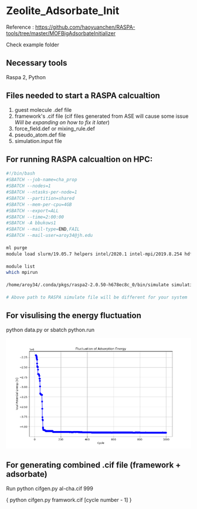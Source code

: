 # Zeolite_Adsorbate_Init

Reference : https://github.com/haoyuanchen/RASPA-tools/tree/master/MOFBigAdsorbateInitializer

Check example folder

## Necessary tools
Raspa 2, Python

## Files needed to start a RASPA calcualtion
  1. guest molecule .def file
  2. framework's .cif file (cif files generated from ASE will cause some issue *Will be expanding on how to fix it later*)
  3. force_field.def or mixing_rule.def 
  4. pseudo_atom.def file
  5. simulation.input file

## For running RASPA calcualtion on HPC:

```bash
#!/bin/bash
#SBATCH --job-name=cha_prop
#SBATCH --nodes=1
#SBATCH --ntasks-per-node=1
#SBATCH --partition=shared
#SBATCH --mem-per-cpu=4GB
#SBATCH --export=ALL
#SBATCH --time=2:00:00
#SBATCH -A bbukows1
#SBATCH --mail-type=END,FAIL
#SBATCH --mail-user=aroy34@jh.edu

ml purge
module load slurm/19.05.7 helpers intel/2020.1 intel-mpi/2019.8.254 hdf5/1.10.7 libbeef/0.1.2 dftd4/3.3.0

module list
which mpirun

/home/aroy34/.conda/pkgs/raspa2-2.0.50-h678ec8c_0/bin/simulate simulation.input

# Above path to RASPA simulate file will be different for your system
```

## For visulising the energy fluctuation
python data.py or sbatch python.run

![Plot of Propionic Acid in Chabasite](propionic_acid_in_chabasite/plot.png)

## For generating combined .cif file (framework + adsorbate)

Run python cifgen.py al-cha.cif 999

{ python cifgen.py framwork.cif [cycle number - 1] }


